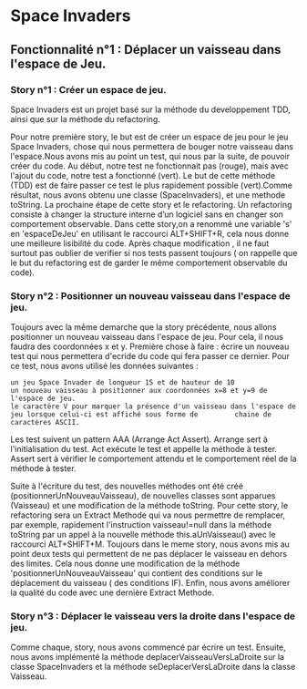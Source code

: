 # Space Invaders

## Fonctionnalité n°1 : Déplacer un vaisseau dans l'espace de Jeu.
### Story n°1 : Créer un espace de jeu.

Space Invaders est un projet basé sur la méthode du developpement TDD, ainsi que sur la méthode du refactoring.

Pour notre première story, le but est de créer un espace de jeu pour le jeu Space Invaders, chose qui nous permettera de bouger notre vaisseau dans l'espace.Nous avons mis au point un test, qui nous  par la suite, de pouvoir créer du code. Au début, notre test ne fonctionnait pas (rouge), mais avec l'ajout du code, notre test a fonctionné (vert). Le but de cette méthode (TDD) est de faire passer ce test le plus rapidement possible (vert).Comme résultat, nous avons obtenu une classe (SpaceInvaders), et une methode toString. La prochaine étape de cette story et le refactoring. Un refactoring consiste à changer la structure interne d’un logiciel sans en changer son comportement observable. Dans cette story,on a renommé une variable 's' en 'espaceDeJeu' en utilisant le raccourci ALT+SHIFT+R, cela nous donne une meilleure lisibilité du code. Après chaque modification , il ne faut surtout pas oublier de verifier si nos tests passent toujours ( on rappelle que le but du refactoring est de garder le même comportement observable du code).


### Story n°2 : Positionner un nouveau vaisseau dans l'espace de jeu.

Toujours avec la même demarche que la story précédente, nous allons positionner un nouveau vaisseau dans l'espace de jeu. Pour cela, il nous faudra des coordonnées x et y. Première chose à faire : écrire un nouveau test qui nous permettera d'ecride du code qui fera passer ce dernier. Pour ce test, nous avons utilisé les données suivantes : 

    un jeu Space Invader de longueur 15 et de hauteur de 10
    un nouveau vaisseau à positionner aux coordonnées x=8 et y=9 de l'espace de jeu.
    le caractère V pour marquer la présence d'un vaisseau dans l'espace de jeu lorsque celui-ci est affiché sous forme de         chaine de caractères ASCII.
    
 Les test suivent un pattern AAA (Arrange Act Assert). Arrange sert à l'initialisation du test. Act exécute le test et appelle la méthode à tester. Assert sert à vérifier le comportement attendu et le comportement réel de la méthode à tester.

Suite à l'écriture du test, des nouvelles méthodes ont été créé (positionnerUnNouveauVaisseau), de nouvelles classes sont apparues (Vaisseau) et une modification de la méthode toString. Pour cette story, le refactoring sera un Extract Methode qui  va nous permettre de remplacer, par exemple, rapidement l'instruction vaisseau!=null dans la méthode toString par un appel à la nouvelle méthode this.aUnVaisseau() avec le raccourci ALT+SHIFT+M. Toujours dans le meme story, nous avons mis au point deux tests qui permettent de ne pas déplacer le vaisseau en dehors des limites. Cela nous donne une modification de la méthode 'positionnerUnNouveauVaisseau' qui contient des conditions sur le déplacement du vaisseau ( des conditions IF). Enfin, nous avons améliorer la qualité du code avec une dernière Extract Methode.


### Story n°3 : Déplacer le vaisseau vers la droite dans l'espace de jeu.

Comme chaque, story, nous avons commencé par écrire un test. Ensuite, nous avons implémenté la méthode deplacerVaisseauVersLaDroite sur la classe SpaceInvaders et la méthode seDeplacerVersLaDroite dans la classe Vaisseau.


